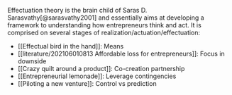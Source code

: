 Effectuation theory is the brain child of Saras D. Sarasvathy[@sarasvathy2001] and essentially aims at developing a framework to understanding how entrepreneurs think and act. It is comprised on several stages of realization/actuation/effectuation:

- [[Effectual bird in the hand]]: Means
- [[literature/202106010813 Affordable loss for entrepreneurs]]: Focus in downside
- [[Crazy quilt around a product]]: Co-creation partnership
- [[Entrepreneurial lemonade]]: Leverage contingencies
- [[Piloting a new venture]]: Control vs prediction